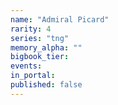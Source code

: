 ```yaml
---
name: "Admiral Picard"
rarity: 4
series: "tng"
memory_alpha: ""
bigbook_tier:
events:
in_portal:
published: false
---
```


